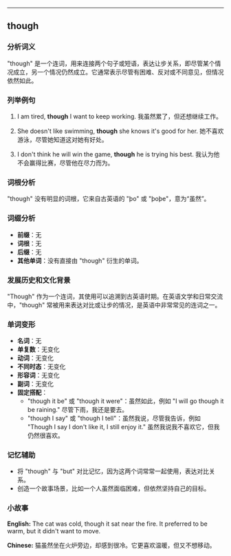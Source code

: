 
---------------
## though
### 分析词义
"though" 是一个连词，用来连接两个句子或短语，表达让步关系，即尽管某个情况成立，另一个情况仍然成立。它通常表示尽管有困难、反对或不同意见，但情况依然如此。

### 列举例句
1. I am tired, **though** I want to keep working.
   我虽然累了，但还想继续工作。

2. She doesn't like swimming, **though** she knows it's good for her.
   她不喜欢游泳，尽管她知道这对她有好处。

3. I don't think he will win the game, **though** he is trying his best.
   我认为他不会赢得比赛，尽管他在尽力而为。

### 词根分析
"though" 没有明显的词根，它来自古英语的 "þo" 或 "þoþe"，意为“虽然”。

### 词缀分析
- **前缀**：无
- **词根**：无
- **后缀**：无
- **其他单词**：没有直接由 "though" 衍生的单词。

### 发展历史和文化背景
"Though" 作为一个连词，其使用可以追溯到古英语时期。在英语文学和日常交流中，"though" 常被用来表达对比或让步的情况，是英语中非常常见的连词之一。

### 单词变形
- **名词**：无
- **单复数**：无变化
- **动词**：无变化
- **不同时态**：无变化
- **形容词**：无变化
- **副词**：无变化
- **固定搭配**：
  - "though it be" 或 "though it were"：虽然如此，例如 "I will go though it be raining."
    尽管下雨，我还是要去。
  - "though I say" 或 "though I tell"：虽然我说，尽管我告诉，例如 "Though I say I don't like it, I still enjoy it."
    虽然我说我不喜欢它，但我仍然很喜欢。

### 记忆辅助
- 将 "though" 与 "but" 对比记忆，因为这两个词常常一起使用，表达对比关系。
- 创造一个故事场景，比如一个人虽然面临困难，但依然坚持自己的目标。

### 小故事
**English:**
The cat was cold, though it sat near the fire. It preferred to be warm, but it didn't want to move.

**Chinese:**
猫虽然坐在火炉旁边，却感到很冷。它更喜欢温暖，但又不想移动。

